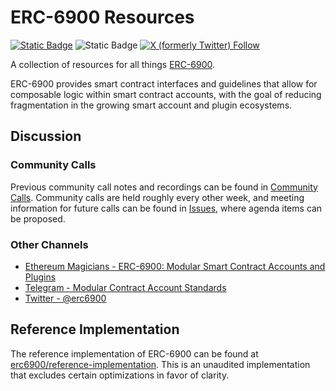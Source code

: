 # ERC-6900 Resources

[![Static Badge](https://img.shields.io/badge/erc-6900-salmon)](https://ercs.ethereum.org/ERCS/erc-6900) ![Static Badge](https://img.shields.io/badge/status-draft-yellow) [![X (formerly Twitter) Follow](https://img.shields.io/twitter/follow/erc6900)](https://twitter.com/intent/follow?screen_name=erc6900)

A collection of resources for all things [ERC-6900](https://ercs.ethereum.org/ERCS/erc-6900).

ERC-6900 provides smart contract interfaces and guidelines that allow for composable logic within smart contract accounts, with the goal of reducing fragmentation in the growing smart account and plugin ecosystems.

## Discussion

### Community Calls

Previous community call notes and recordings can be found in [Community Calls](./community-calls/README.md). Community calls are held roughly every other week, and meeting information for future calls can be found in [Issues](https://github.com/erc6900/resources/issues), where agenda items can be proposed.

### Other Channels

- [Ethereum Magicians - ERC-6900: Modular Smart Contract Accounts and Plugins](https://ethereum-magicians.org/t/erc-6900-modular-smart-contract-accounts-and-plugins/13885)
- [Telegram - Modular Contract Account Standards](https://t.me/+KfB9WuhKDgk5YzIx)
- [Twitter - @erc6900](https://twitter.com/erc6900)

## Reference Implementation

The reference implementation of ERC-6900 can be found at [erc6900/reference-implementation](https://github.com/erc6900/reference-implementation). This is an unaudited implementation that excludes certain optimizations in favor of clarity.
